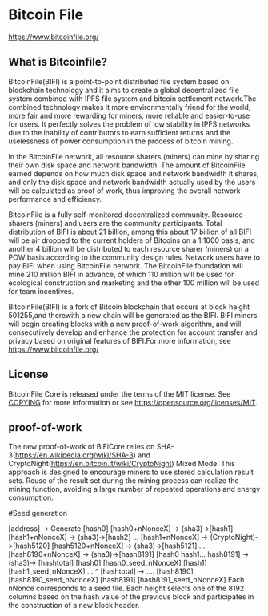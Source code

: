 Bitcoin File
===============

https://www.bitcoinfile.org/

What is Bitcoinfile?
----------------

BitcoinFile(BIFI) is a point-to-point distributed file system based on blockchain technology and it 
aims to create a global decentralized file system combined with IPFS file system and bitcoin settlement 
network.The combined technology makes it more environmentally friend for the world, more fair and more 
rewarding for miners, more reliable and easier-to-use for users. It perfectly solves the problem of low 
stability in IPFS networks due to the inability of contributors to earn sufficient returns and the 
uselessness of power consumption in the process of bitcoin mining.


In the BitcoinFile network, all resource sharers (miners) can mine by sharing their own disk space and 
network bandwidth. The amount of BitcoinFile earned depends on how much disk space and network bandwidth 
it shares, and only the disk space and network bandwidth actually used by the users will be calculated 
as proof of work, thus improving the overall network performance and efficiency.


BitcoinFile is a fully self-monitored decentralized community. Resource-sharers (miners) and users are 
the community participants. Total distribution of BIFI is about 21 billion, among this about 17 billion 
of all BIFI will be air dropped to the current holders of Bitcoins on a 1:1000 basis, and another 4 billion 
will be distributed to each resource sharer (miners) on a POW basis according to the community design rules. 
Network users have to pay BIFI when using BitcoinFile network. The BitcoinFile foundation will mine 210 million 
BIFI in advance, of which 110 million will be used for ecological construction and marketing and the other 
100 million will be used for team incentives.


BitcoinFile(BIFI) is a fork of Bitcoin blockchain that occurs at block height 501255,and therewith a new 
chain will be generated as the BIFI. BIFI miners will begin creating blocks with a new proof-of-work 
algorithm, and will consecutively develop and enhance the protection for account transfer and privacy 
based on original features of BIFI.For more information, see https://www.bitcoinfile.org/

License
-------

BitcoinFile Core is released under the terms of the MIT license. See [COPYING](COPYING) for more
information or see https://opensource.org/licenses/MIT.

proof-of-work
-------
The new proof-of-work of BiFiCore relies on SHA-3(https://en.wikipedia.org/wiki/SHA-3) and 
CryptoNight(https://en.bitcoin.it/wiki/CryptoNight) Mixed Mode. This approach is designed to 
encourage miners to use stored calculation result sets. Reuse of the result set during the 
mining process can realize the mining function, avoiding a large number of repeated operations 
and energy consumption.

#Seed generation

[address]                  ->  Generate [hash0]
[hash0+nNonceX]            ->  (sha3)->[hash1]
[hash1+nNonceX]            ->  (sha3)->[hash2]
...
[hash1+nNonceX]            ->  (CryptoNight)->[hash5120]
[hash5120+nNonceX]         ->  (sha3)->[hash5121]
...
[hash8190+nNonceX]         ->  (sha3)->[hash8191]
[hash0 hash1... hash8191]  -> (sha3)-> [hashtotal]
[hash0]                        [hash0_seed_nNonceX]
[hash1]			       [hash1_seed_nNonceX]
...         ^  [hashtotal] ->  ....
[hash8190]		       [hash8190_seed_nNonceX]
[hash8191]                     [hash8191_seed_nNonceX]
Each nNonce corresponds to a seed file. Each height selects 
one of the 8192 columns based on the hash value of the previous 
block and participates in the construction of a new block header.